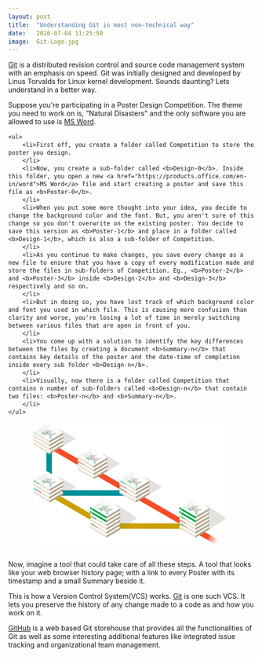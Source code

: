 ```yaml
---
layout: post
title:  "Understanding Git in most non-technical way"
date:   2016-07-04 11:25:50
image:  Git-Logo.jpg
---
```


<p class="intro"><span class="dropcap"><a href="https://git-scm.com">G</a></span><a href="https://git-scm.com">it</a> is a distributed revision control and source code management system with an emphasis on speed. Git was initially designed and developed by Linus Torvalds for Linux kernel development. Sounds daunting? Lets understand in a better way.
</p>

<p>
	Suppose you're participating in a Poster Design Competition. The theme you need to work on is, "Natural Disasters" and the only software you are allowed to use is <a href="https://products.office.com/en-in/word">MS Word</a>.
	<br>

	<ul>
		<li>First off, you create a folder called Competition to store the poster you design.
		</li>
		<li>Now, you create a sub-folder called <b>Design-0</b>. Inside this folder, you open a new <a href="https://products.office.com/en-in/word">MS Word</a> file and start creating a poster and save this file as <b>Poster-0</b>. 
		</li>
		<li>When you put some more thought into your idea, you decide to change the background color and the font. But, you aren't sure of this change so you don't overwrite on the existing poster. You decide to save this version as <b>Poster-1</b> and place in a folder called <b>Design-1</b>, which is also a sub-folder of Competition.
		</li>
		<li>As you continue to make changes, you save every change as a new file to ensure that you have a copy of every modification made and store the files in sub-folders of Competition. Eg., <b>Poster-2</b> and <b>Poster-3</b> inside <b>Design-2</b> and <b>Design-3</b> respectively and so on.
		</li>
		<li>But in doing so, you have lost track of which background color and font you used in which file. This is causing more confusion than clarity and worse, you're losing a lot of time in merely switching between various files that are open in front of you.
		</li>
		<li>You come up with a solution to identify the key differences between the files by creating a document <b>Summary-n</b> that contains key details of the poster and the date-time of completion inside every sub folder <b>Design-n</b>.
		</li>
		<li>Visually, now there is a folder called Competition that contains n number of sub-folders called <b>Design-n</b> that contain two files: <b>Poster-n</b> and <b>Summary-n</b>.
		</li>
	</ul>

</p>


<p><div style="width: 80%; margin: 0 auto;"><img src="/assets/blog-img/git-illustration.png" alt="mac vcs git-illustration"></div><br>Now, imagine a tool that could take care of all these steps. A tool that looks like your web browser history page; with a link to every Poster with its timestamp and a small Summary beside it.
</p>

<p>
This is how a Version Control System(VCS) works. <a href="https://git-scm.com">Git</a> is one such VCS. It lets you preserve the history of any change made to a code as and how you work on it. 
</p>
<p>
<a href="https://github.com">GitHub</a> is a web based Git storehouse that provides all the functionalities of Git as well as some interesting additional features like integrated issue tracking and organizational team management.
</p>

